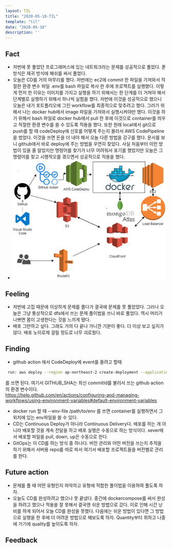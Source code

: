 ```yaml
---
layout: TIL
title: "2020-05-18-TIL"
template: "til"
date: "2020-05-18"
description: ''
---
```



## Fact

- 저번에 못 풀었던 프로그래머스에 있는 네트워크라는 문제를 성공적으로 풀었다. 푼 방식은 재귀 방식에 해쉬를 써서 풀었다.
- 오늘은 CD를 거의 마무리를 했다. 저번에는 ec2에 commit 한 파일을 가져와서 적절한 환경 변수 파일 .env를 bash 파일로 복사 한 후에 프로젝트를 실행했다. 이렇게 먼저 한 이유는 이미지를 가지고 실행을 하기 위해서는 한 단계를 더 거쳐야 해서 단계별로 실행하기 위해서 하나씩 실험을 했다. 저번에 이것을 성공적으로 했으니 오늘은 내가 포트폴리오에 그린 workflow를 최종적으로 맞추려고 했다. 그러기 위해서 나는 docker hub에서 image 파일을 가져와서 실행시켜야만 했다. 이것을 하기 위해서 bash 파일로 docker hub에서 pull 한 후에 이것으로 container를 띄우고 적절한 환경 변수를 쓸 수 있도록 적용을 했다. 또한 원래 local에서 git으로 push를 할 때 codeDeploy에 신호를 어떻게 주는지 몰라서 AWS CodePipeline을 썼었다. 이것을 쓰면 돈을 더 내야 해서 오늘 다른 방법을 강구를 했다. 문서를 보니 github에서 바로 deploy에 주는 방법을 우연히 찾았다. 사실 처음부터 이런 방법이 있을 줄 알았지만 명령어를 찾기가 너무 어려워서 포기를 했었지만 오늘은 그 명령어를 찾고 시행착오를 겪으면서 성공적으로 적용을 했다.
- ![](static/workflow.png)

## Feeling

- 저번에 고집 때문에 이상하게 문제를 풀다가 결국에 문제를 못 풀었었다. 그러나 오늘은 그냥 통상적으로 dfs에서 쓰는 문제 풀이법을 쓰니 바로 풀었다. 역시 머리가 나쁘면 몸이 고생한다는 것을 느끼게 됐다.
- 배포 그만하고 싶다. 그래도 거의 다 끝나 가니깐 기분이 좋다. 더 이상 보고 싶지가 않다. 배포 노이로제 걸릴 정도로 너무 괴로웠다.


## Finding

- github action 에서 CodeDeploy에 event를 줄려고 할때  

```bash
 run: aws deploy --region ap-northeast-2 create-deployment --application-name 이름 --deployment-config-name 이름 --deployment-group-name 이름 --github-location repository=이름,commitId=${GITHUB_SHA}
```

 를 쓰면 된다. 여기서 GITHUB_SHA는 최신 commitId를 불러서 쓰는 github action의 환경 변수이다.  
  <https://help.github.com/en/actions/configuring-and-managing-workflows/using-environment-variables#default-environment-variables>  

- docker run 할 때 --env-file /path/to/env 를 쓰면 container를 실행하면서 그 위치에 있는 env파일을 쓸 수 있다.
- CD는 Continuous Deploy가 아니라 Continuous Delivery다. 배포를 하는 게 아니라 배포할 것을 계속 전달을 하고 배포 실행은 수동으로 하는 방식이다. sever에서 배포할 파일을 pull, down, up은 수동으로 한다.
- GitOps는 이 CD를 하는 방식 중 하나다. 버전 관리와 어떤 버전을 쓰는지 추적을 하기 위해서 서버용 repo를 따로 파서 여기서 배포할 프로젝트들을 버전별로 관리를 한다.

## Future action

- 문제를 풀 때 어떤 유형인지 파악하고 유형에 적합한 풀이법을 이용하여 풀도록 하자.
- 오늘도 CD를 완성하려고 했으나 못 끝냈다. 중간에 dockercompose를 써서 완성을 하려고 했으나 적용을 잘 못해서 결국엔 쉬운 방법으로 갔다. 이로 인해 시간 낭비를 하게 되어서 오늘 CD를 완성을 못했다. 다음에는 쉬운 방법이 있다면 그 방법으로 실행을 한 후에 더 어려운 방법으로 해보도록 하자. Quantity부터 취하고 나중에 거기에 quality를 높이도록 하자.

## Feedback
